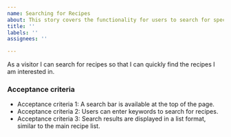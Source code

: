 ```yaml
---
name: Searching for Recipes
about: This story covers the functionality for users to search for specific recipes.
title: ''
labels: ''
assignees: ''

---
```


As a visitor I can search for recipes so that I can quickly find the recipes I am interested in.

### Acceptance criteria

- Acceptance criteria 1: A search bar is available at the top of the page.
- Acceptance criteria 2: Users can enter keywords to search for recipes.
- Acceptance criteria 3: Search results are displayed in a list format, similar to the main recipe list.
